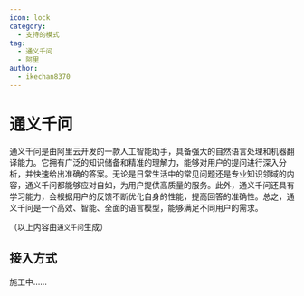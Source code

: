 ```yaml
---
icon: lock
category:
  - 支持的模式
tag:
  - 通义千问
  - 阿里
author:
  - ikechan8370
---
```


# 通义千问

通义千问是由阿里云开发的一款人工智能助手，具备强大的自然语言处理和机器翻译能力。它拥有广泛的知识储备和精准的理解力，能够对用户的提问进行深入分析，并快速给出准确的答案。无论是日常生活中的常见问题还是专业知识领域的内容，通义千问都能够应对自如，为用户提供高质量的服务。此外，通义千问还具有学习能力，会根据用户的反馈不断优化自身的性能，提高回答的准确性。总之，通义千问是一个高效、智能、全面的语言模型，能够满足不同用户的需求。

（以上内容由`通义千问`生成）

## 接入方式

施工中……

